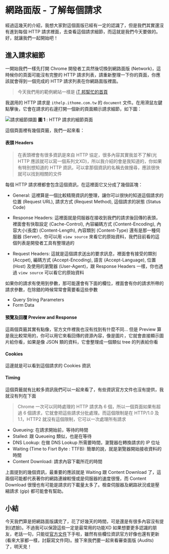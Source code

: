 # 網路面版 - 了解每個請求
經過這幾天的介紹，我想大家對這個面版已經有一定的認識了，但是我們其實還沒有進到每個 HTTP 請求裡面，去查看這個請求細節，而這就是我們今天要做的。好，就讓我們一起開始吧！

## 進入請求細節
一開始我們一樣先打開 Chrome 開發者工具然後切換到網路面版 (Network)，這時候你的頁面可能沒有完整的 HTTP 請求列表，請重新整理一下你的頁面，你應該就會得到一個完成的 HTTP 請求列表在你網路面版裡面。

> 今天我們用的範例網站一樣是 [iT 邦幫忙的首頁](https://ithelp.ithome.com.tw/)

我選用的 HTTP 請求是 `ithelp.ithome.com.tw` 的 `document` 文件。在用滑鼠左鍵點擊後，它會在請求的右邊打開一個新的頁面顯示請求細節，如下圖：

![請求細節擷圖](https://www.dropbox.com/s/e0t4gt933688jgi/header.jpg?raw=1)
**圖 1** : HTTP 請求的細節頁面

這個頁面裡有幾個頁籤，我們一起來看：

#### 表頭 Headers

> 在表頭裡會有很多資訊是來自 HTTP 協定，很多內容其實我並不了解(光 HTTP 應該就可以寫一個系列文XD)，所以我介紹的會是我知道的，你如果有特別想知道的 HTTP 資訊，可以拿那個資訊的名稱去做搜尋，應該很快就可以找到相關的文件

每個 HTTP 請求裡都會包含這個資訊，在這裡面它又分成了幾個區塊：
- General: 這裡算是一個比較精簡資訊的整理，讓你可以很快的知道這個請求的位置 (Request URL), 請求方式 (Request Method), 這個請求的狀態 (Status Code)

- Response Headers: 這裡面就是伺服器在接收到我們的請求後回傳的表頭，裡面會有快取設定 (Cache-Control), 內容編碼方式 (Content-Encoding), 內容大小(長度) (Content-Length), 內容類別 (Content-Type) 還有是那一種伺服器 (Server)，你可以用 `view source` 來看它的原始資料，我們目前看的這個列表是開發者工具有整理過的

- Request Headers: 這就是這個請求送出的要求訊息，裡面會有接受的類別 (Accpet), 編碼方式 (Accept-Encoding), 語言 (Accept-Language), 位置 (Host) 及使用的瀏覽器 (User-Agent)，跟 Response Headers 一樣，你也透過 `view source` 可以看它的原始資料

如果你的請求有使用到參數，那可能還會有下面的欄位，裡面會有你的請求所帶的請求參數，在除錯的時候常常會需要看這些參數
- Query String Parameters
- Form Data

#### 預覽及回覆 Preview and Response
這兩個頁籤其實有點像，官方文件裡我也沒有找到有什麼不同… 但是 Preview 算是我比較常用的，你可以用它來看回傳的資源內容，像是圖片，它就會直接顯示圖片給你看，如果是像 JSON 類的資料，它會整理成一個類似 tree 的列表給你看

#### Cookies
這邊就是可以看到這個請求的 Cookies 資訊

#### Timing
這個頁籤就有比較多資訊我們可以一起來看了，有些資訊官方文件也沒有提供，我就沒有列在下面
> Chrome 一次可以同時處理的 HTTP 請求為 6 個，所以一個頁面如果有超過 6 個請求，它就會把這些請求分批處理。而這個限制是在 HTTP/1.0 及 1.1，HTTP2 就沒有這個限制，它可以一次處理所有請求

- Queueing: 在請求開始前，等待的時間 
- Stalled: 跟 Queueing 類似，也是在等待
- DNS Lookup: 在做 DNS Lookup 所需要時間，瀏覽器在轉換請求的 IP 位址
- Waiting (Time to Fisrt Byte : TTFB): 簡單的說，就是瀏覽器開始接收資料的時間
- Content Download: 請求內容下載所花的時間

上面提到的幾個資訊，最重要的應該就是 Waiting 跟 Content Download 了，這兩個可能都代表著你的網路連線較慢或是伺服器的速度很慢，而 Content Download 很慢也有可能是請求的下載量太多了。檢查伺服器及網路狀況或是壓縮請求 (gip) 都可能會有幫助。

## 小結
今天我們算是把網路面版講完了，花了好幾天的時間，可是還是有很多內容沒有提到(遮臉)。不過我可以保證這些一定是最常用的功能XD
如果想要更多認識的朋友，老話一句，只能從[官方文件](https://developers.google.com/web/tools/chrome-devtools/network-performance/reference)下手啦，雖然有些欄位資訊官方好像也還有更新(看來大家都一樣，討厭寫文件冏)。接下來我們要一起來看審查面版 (Audits) 了，明天見！
